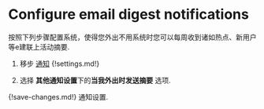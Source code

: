# Configure email digest notifications

按照下列步骤配置系统，使得您外出不用系统时您可以每周收到诸如热点、新用户等e建联上活动摘要.

1. 移步 [通知](/#settings/notifications)
{!settings.md!}

2. 选择 **其他通知设置**下的**当我外出时发送摘要** 选项.

{!save-changes.md!} 通知设置.
